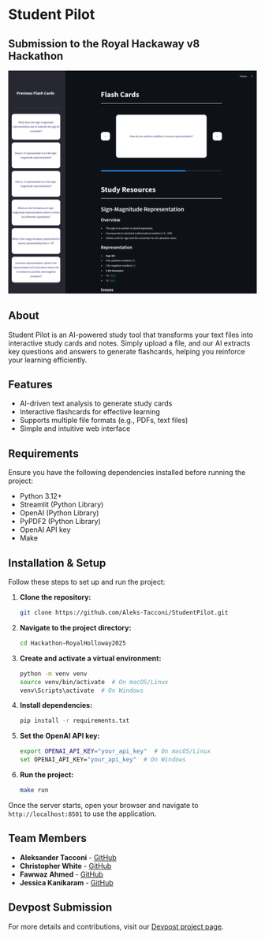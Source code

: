 # Student Pilot
## Submission to the Royal Hackaway v8 Hackathon 

![Project Image](assets/image.png)

## About
Student Pilot is an AI-powered study tool that transforms your text files into interactive study cards and notes. Simply upload a file, and our AI extracts key questions and answers to generate flashcards, helping you reinforce your learning efficiently.

## Features
- AI-driven text analysis to generate study cards
- Interactive flashcards for effective learning
- Supports multiple file formats (e.g., PDFs, text files)
- Simple and intuitive web interface

## Requirements
Ensure you have the following dependencies installed before running the project:

- Python 3.12+
- Streamlit (Python Library)
- OpenAI (Python Library)
- PyPDF2 (Python Library)
- OpenAI API key
- Make

## Installation & Setup
Follow these steps to set up and run the project:

1. **Clone the repository:**
   ```sh
   git clone https://github.com/Aleks-Tacconi/StudentPilot.git
   ```
2. **Navigate to the project directory:**
   ```sh
   cd Hackathon-RoyalHolloway2025
   ```
3. **Create and activate a virtual environment:**
   ```sh
   python -m venv venv
   source venv/bin/activate  # On macOS/Linux
   venv\Scripts\activate  # On Windows
   ```
4. **Install dependencies:**
   ```sh
   pip install -r requirements.txt
   ```
5. **Set the OpenAI API key:**
   ```sh
   export OPENAI_API_KEY="your_api_key"  # On macOS/Linux
   set OPENAI_API_KEY="your_api_key"  # On Windows
   ```
6. **Run the project:**
   ```sh
   make run
   ```

Once the server starts, open your browser and navigate to `http://localhost:8501` to use the application.

## Team Members
- **Aleksander Tacconi** - [GitHub](https://github.com/Aleks-Tacconi)
- **Christopher White** - [GitHub](https://github.com/christopherwhite06)
- **Fawwaz Ahmed** - [GitHub](https://github.com/fawwaz1123)
- **Jessica Kanikaram** - [GitHub](https://github.com/jessicakanik)

## Devpost Submission
For more details and contributions, visit our [Devpost project page](https://devpost.com/software/ai-flashcards-6fjodu?ref_content=my-projects-tab&ref_feature=my_projects).

